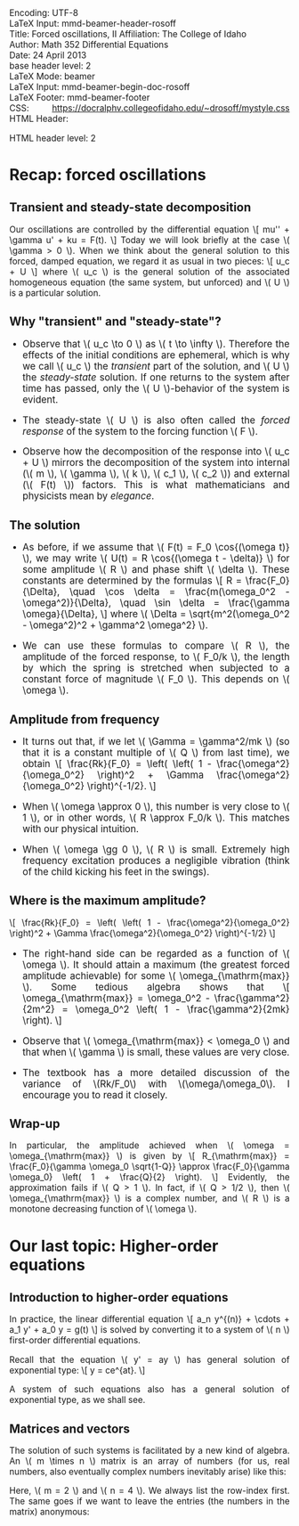 Encoding:           UTF-8  
LaTeX Input:        mmd-beamer-header-rosoff  
Title:              Forced oscillations, II
Affiliation:        The College of Idaho  
Author:             Math 352 Differential Equations  
Date:               24 April 2013  
base header level:  2  
LaTeX Mode:         beamer  
LaTeX Input:        mmd-beamer-begin-doc-rosoff  
LaTeX Footer:       mmd-beamer-footer  
CSS:                https://docralphv.collegeofidaho.edu/~drosoff/mystyle.css
HTML Header:        <script type="text/javascript" src="https://docralphv.collegeofidaho.edu/mathjax/MathJax.js?config=TeX-AMS-MML_HTMLorMML"></script>
<style>p {text-align:justify;font-size:110%;}
li {text-align:justify;font-size:110%;}
</style>
HTML header level:  2  
# Recap: forced oscillations

## Transient and steady-state decomposition

Our oscillations are controlled by the differential equation
\\[
    mu'' + \gamma u' + ku = F(t).
\\]
Today we will look briefly at the case \\( \gamma > 0 \\). When we think about the general solution to this forced, damped equation, we regard it as usual in two pieces:
\\[
    u_c + U
\\]
where \\( u_c \\) is the general solution of the associated homogeneous equation (the same system, but unforced) and \\( U \\) is a particular solution.

## Why "transient" and "steady-state"?
- Observe that \\( u_c \to 0 \\) as \\( t \to \infty \\). Therefore the effects of the initial conditions are ephemeral, which is why we call \\( u_c \\) the *transient* part of the solution, and \\( U \\) the *steady-state* solution. If one returns to the system after time has passed, only the \\( U \\)-behavior of the system is evident.

- The steady-state \\( U \\) is also often called the *forced response* of the system to the forcing function \\( F \\). 

- Observe how the decomposition of the response into \\( u_c + U \\) mirrors the decomposition of the system into internal (\\( m \\), \\( \gamma \\), \\( k \\), \\( c_1 \\), \\( c_2 \\)) and external (\\( F(t) \\)) factors. This is what mathematicians and physicists mean by *elegance*.

## The solution

- As before, if we assume that \\( F(t) = F_0 \cos{(\omega t)} \\), we may write \\( U(t) = R \cos{(\omega t - \delta)} \\) for some amplitude \\( R \\) and phase shift \\( \delta \\). These constants are determined by the formulas
\\[
    R = \frac{F_0}{\Delta}, \quad \cos \delta = \frac{m(\omega_0^2 - \omega^2)}{\Delta}, \quad \sin \delta = \frac{\gamma \omega}{\Delta},
\\]
where \\( \Delta = \sqrt{m^2(\omega_0^2 - \omega^2)^2 + \gamma^2 \omega^2} \\).

- We can use these formulas to compare \\( R \\), the amplitude of the forced response, to \\( F_0/k \\), the length by which the spring is stretched when subjected to a constant force of magnitude \\( F_0 \\). This depends on \\( \omega \\).

## Amplitude from frequency

- It turns out that, if we let \\( \Gamma = \gamma^2/mk \\) (so that it is a constant multiple of \\( Q \\) from last time), we obtain
\\[
    \frac{Rk}{F_0} = \left( \left( 1 - \frac{\omega^2}{\omega_0^2} \right)^2 + \Gamma \frac{\omega^2}{\omega_0^2} \right)^{-1/2}.
\\]

- When \\( \omega \approx 0 \\), this number is very close to \\( 1 \\), or in other words, \\( R \approx F_0/k \\). This matches with our physical intuition.

- When \\( \omega \gg 0 \\), \\( R \\) is small. Extremely high frequency excitation produces a negligible vibration (think of the child kicking his feet in the swings).

## Where is the maximum amplitude?
\\[
    \frac{Rk}{F_0} = \left( \left( 1 - \frac{\omega^2}{\omega_0^2} \right)^2 + \Gamma \frac{\omega^2}{\omega_0^2} \right)^{-1/2}
\\]

- The right-hand side can be regarded as a function of \\( \omega \\). It should attain a maximum (the greatest forced amplitude achievable) for some \\( \omega_{\mathrm{max}} \\). Some tedious algebra shows that 
\\[
    \omega_{\mathrm{max}} = \omega_0^2 - \frac{\gamma^2}{2m^2} = \omega_0^2 \left( 1 - \frac{\gamma^2}{2mk} \right).
\\]

- Observe that \\( \omega_{\mathrm{max}} < \omega_0 \\) and that when \\( \gamma \\) is small, these values are very close.

- The textbook has a more detailed discussion of the variance of \\(Rk/F_0\\) with \\(\omega/\omega_0\\). I encourage you to read it closely.

## Wrap-up

In particular, the amplitude achieved when \\( \omega = \omega_{\mathrm{max}} \\) is given by
\\[
    R_{\mathrm{max}} = \frac{F_0}{\gamma \omega_0 \sqrt{1-Q}} \approx \frac{F_0}{\gamma \omega_0} \left( 1 + \frac{Q}{2} \right).
\\]
Evidently, the approximation fails if \\( Q > 1 \\). In fact, if \\( Q > 1/2 \\), then \\( \omega_{\mathrm{max}} \\) is a complex number, and \\( R \\) is a monotone decreasing function of \\( \omega \\).

# Our last topic: Higher-order equations

## Introduction to higher-order equations

In practice, the linear differential equation
\\[
    a_n y^{(n)} + \cdots + a_1 y' + a_0 y = g(t)
\\]
is solved by converting it to a system of \\( n \\) first-order differential equations.

Recall that the equation \\( y' = ay \\) has general solution of exponential type:
\\[
    y = ce^{at}.
\\]

A system of such equations also has a general solution of exponential type, as we shall see.

## Matrices and vectors

The solution of such systems is facilitated by a new kind of algebra. An \\( m \times n \\) matrix is an array of numbers (for us, real numbers, also eventually complex numbers inevitably arise) like this:
<!--
\[
    A = \begin{pmatrix}
        1 & 4 & 6 & -3 \\
        2 & -2 & 0 & 7
    \end{pmatrix}.
\]
-->
Here, \\( m = 2 \\) and \\( n = 4 \\). We always list the row-index first. The same goes if we want to leave the entries (the numbers in the matrix) anonymous: 
<!--
\[
    A = \begin{pmatrix}
        a_{11} & a_{12} & a_{13} & a_{14} \\
        a_{21} & a_{22} & a_{23} & a_{24}
        \end{pmatrix}.
\]
-->